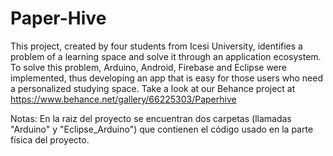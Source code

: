 # Paper-Hive
This project, created by four students from Icesi University, identifies a problem of a learning space and solve it through an 
application ecosystem. To solve this problem, Arduino, Android, Firebase and Eclipse were implemented, thus developing an app that 
is easy for those users who need a personalized studying space. Take a look at our Behance project at 
https://www.behance.net/gallery/66225303/Paperhive

Notas:
En la raiz del proyecto se encuentran dos carpetas (llamadas "Arduino" y "Eclipse_Arduino") que contienen el código usado en la parte
física del proyecto.

